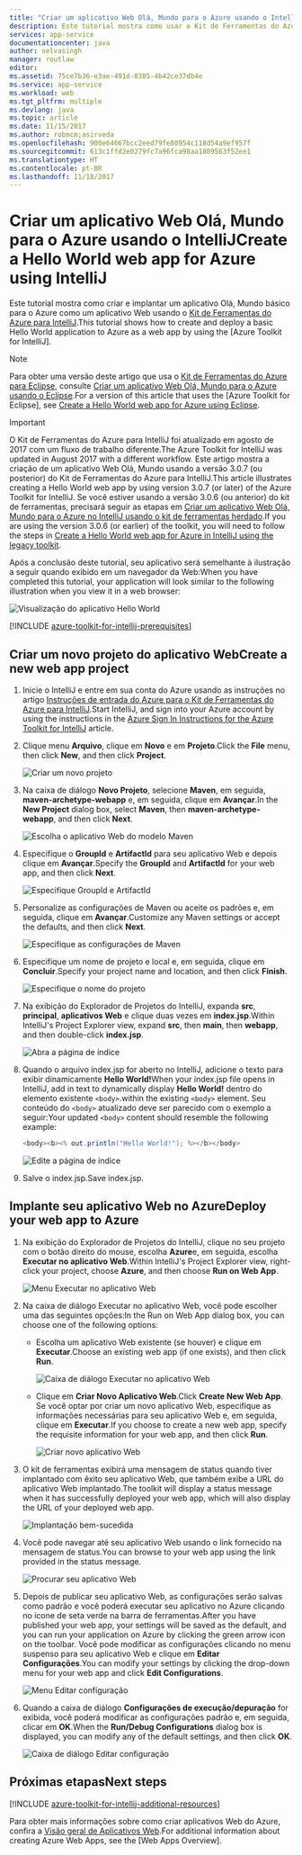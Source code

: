 ```yaml
---
title: "Criar um aplicativo Web Olá, Mundo para o Azure usando o IntelliJ"
description: Este tutorial mostra como usar o Kit de Ferramentas do Azure para IntelliJ para criar um aplicativo Web Hello World para o Azure.
services: app-service
documentationcenter: java
author: selvasingh
manager: routlaw
editor: 
ms.assetid: 75ce7b36-e3ae-491d-8305-4b42ce37db4e
ms.service: app-service
ms.workload: web
ms.tgt_pltfrm: multiple
ms.devlang: java
ms.topic: article
ms.date: 11/15/2017
ms.author: robmcm;asirveda
ms.openlocfilehash: 900e64667bcc2eed79fe80954c118d54a9ef957f
ms.sourcegitcommit: 613c1ffd2e0279fc7a96fca98aa1809563f52ee1
ms.translationtype: HT
ms.contentlocale: pt-BR
ms.lasthandoff: 11/18/2017
---
```

# <a name="create-a-hello-world-web-app-for-azure-using-intellij"></a><span data-ttu-id="56b4e-103">Criar um aplicativo Web Olá, Mundo para o Azure usando o IntelliJ</span><span class="sxs-lookup"><span data-stu-id="56b4e-103">Create a Hello World web app for Azure using IntelliJ</span></span>

<span data-ttu-id="56b4e-104">Este tutorial mostra como criar e implantar um aplicativo Olá, Mundo básico para o Azure como um aplicativo Web usando o [Kit de Ferramentas do Azure para IntelliJ].</span><span class="sxs-lookup"><span data-stu-id="56b4e-104">This tutorial shows how to create and deploy a basic Hello World application to Azure as a web app by using the [Azure Toolkit for IntelliJ].</span></span>

> [!NOTE]
>
> <span data-ttu-id="56b4e-105">Para obter uma versão deste artigo que usa o [Kit de Ferramentas do Azure para Eclipse], consulte [Criar um aplicativo Web Olá, Mundo para o Azure usando o Eclipse][eclipse-hello-world].</span><span class="sxs-lookup"><span data-stu-id="56b4e-105">For a version of this article that uses the [Azure Toolkit for Eclipse], see [Create a Hello World web app for Azure using Eclipse][eclipse-hello-world].</span></span>
>

> [!IMPORTANT]
> 
> <span data-ttu-id="56b4e-106">O Kit de Ferramentas do Azure para IntelliJ foi atualizado em agosto de 2017 com um fluxo de trabalho diferente.</span><span class="sxs-lookup"><span data-stu-id="56b4e-106">The Azure Toolkit for IntelliJ was updated in August 2017 with a different workflow.</span></span> <span data-ttu-id="56b4e-107">Este artigo mostra a criação de um aplicativo Web Olá, Mundo usando a versão 3.0.7 (ou posterior) do Kit de Ferramentas do Azure para IntelliJ.</span><span class="sxs-lookup"><span data-stu-id="56b4e-107">This article illustrates creating a Hello World web app by using version 3.0.7 (or later) of the Azure Toolkit for IntelliJ.</span></span> <span data-ttu-id="56b4e-108">Se você estiver usando a versão 3.0.6 (ou anterior) do kit de ferramentas, precisará seguir as etapas em [Criar um aplicativo Web Olá, Mundo para o Azure no IntelliJ usando o kit de ferramentas herdado][Legacy Version].</span><span class="sxs-lookup"><span data-stu-id="56b4e-108">If you are using the version 3.0.6 (or earlier) of the toolkit, you will need to follow the steps in [Create a Hello World web app for Azure in IntelliJ using the legacy toolkit][Legacy Version].</span></span>
> 

<span data-ttu-id="56b4e-109">Após a conclusão deste tutorial, seu aplicativo será semelhante à ilustração a seguir quando exibido em um navegador da Web:</span><span class="sxs-lookup"><span data-stu-id="56b4e-109">When you have completed this tutorial, your application will look similar to the following illustration when you view it in a web browser:</span></span>

![Visualização do aplicativo Hello World][browse-web-app]

[!INCLUDE [azure-toolkit-for-intellij-prerequisites](../includes/azure-toolkit-for-intellij-prerequisites.md)]

## <a name="create-a-new-web-app-project"></a><span data-ttu-id="56b4e-111">Criar um novo projeto do aplicativo Web</span><span class="sxs-lookup"><span data-stu-id="56b4e-111">Create a new web app project</span></span>

1. <span data-ttu-id="56b4e-112">Inicie o IntelliJ e entre em sua conta do Azure usando as instruções no artigo [Instruções de entrada do Azure para o Kit de Ferramentas do Azure para IntelliJ][intelliJ-sign-in-instructions].</span><span class="sxs-lookup"><span data-stu-id="56b4e-112">Start IntelliJ, and sign into your Azure account by using the instructions in the [Azure Sign In Instructions for the Azure Toolkit for IntelliJ][intelliJ-sign-in-instructions] article.</span></span>

1. <span data-ttu-id="56b4e-113">Clique menu **Arquivo**, clique em **Novo** e em **Projeto**.</span><span class="sxs-lookup"><span data-stu-id="56b4e-113">Click the **File** menu, then click **New**, and then click **Project**.</span></span>
   
   ![Criar um novo projeto][file-new-project]

1. <span data-ttu-id="56b4e-115">Na caixa de diálogo **Novo Projeto**, selecione **Maven**, em seguida, **maven-archetype-webapp** e, em seguida, clique em **Avançar**.</span><span class="sxs-lookup"><span data-stu-id="56b4e-115">In the **New Project** dialog box, select **Maven**, then **maven-archetype-webapp**, and then click **Next**.</span></span>
   
   ![Escolha o aplicativo Web do modelo Maven][maven-archetype-webapp]
   
1. <span data-ttu-id="56b4e-117">Especifique o **GroupId** e **ArtifactId** para seu aplicativo Web e depois clique em **Avançar**.</span><span class="sxs-lookup"><span data-stu-id="56b4e-117">Specify the **GroupId** and **ArtifactId** for your web app, and then click **Next**.</span></span>
   
   ![Especifique GroupId e ArtifactId][groupid-and-artifactid]

1. <span data-ttu-id="56b4e-119">Personalize as configurações de Maven ou aceite os padrões e, em seguida, clique em **Avançar**.</span><span class="sxs-lookup"><span data-stu-id="56b4e-119">Customize any Maven settings or accept the defaults, and then click **Next**.</span></span>
   
   ![Especifique as configurações de Maven][maven-options]

1. <span data-ttu-id="56b4e-121">Especifique um nome de projeto e local e, em seguida, clique em **Concluir**.</span><span class="sxs-lookup"><span data-stu-id="56b4e-121">Specify your project name and location, and then click **Finish**.</span></span>
   
   ![Especifique o nome do projeto][project-name]

1. <span data-ttu-id="56b4e-123">Na exibição do Explorador de Projetos do IntelliJ, expanda **src**, **principal**, **aplicativos Web** e clique duas vezes em **index.jsp**.</span><span class="sxs-lookup"><span data-stu-id="56b4e-123">Within IntelliJ's Project Explorer view, expand **src**, then **main**, then **webapp**, and then double-click **index.jsp**.</span></span>
   
   ![Abra a página de índice][open-index-page]

1. <span data-ttu-id="56b4e-125">Quando o arquivo index.jsp for aberto no IntelliJ, adicione o texto para exibir dinamicamente **Hello World!**</span><span class="sxs-lookup"><span data-stu-id="56b4e-125">When your index.jsp file opens in IntelliJ, add in text to dynamically display **Hello World!**</span></span> <span data-ttu-id="56b4e-126">dentro do elemento existente `<body>`.</span><span class="sxs-lookup"><span data-stu-id="56b4e-126">within the existing `<body>` element.</span></span> <span data-ttu-id="56b4e-127">Seu conteúdo do `<body>` atualizado deve ser parecido com o exemplo a seguir:</span><span class="sxs-lookup"><span data-stu-id="56b4e-127">Your updated `<body>` content should resemble the following example:</span></span>
   
   ```java
   <body><b><% out.println("Hello World!"); %></b></body>
   ``` 

   ![Edite a página de índice][edit-index-page]

1. <span data-ttu-id="56b4e-129">Salve o index.jsp.</span><span class="sxs-lookup"><span data-stu-id="56b4e-129">Save index.jsp.</span></span>

## <a name="deploy-your-web-app-to-azure"></a><span data-ttu-id="56b4e-130">Implante seu aplicativo Web no Azure</span><span class="sxs-lookup"><span data-stu-id="56b4e-130">Deploy your web app to Azure</span></span>

1. <span data-ttu-id="56b4e-131">Na exibição do Explorador de Projetos do IntelliJ, clique no seu projeto com o botão direito do mouse, escolha **Azure**e, em seguida, escolha **Executar no aplicativo Web**.</span><span class="sxs-lookup"><span data-stu-id="56b4e-131">Within IntelliJ's Project Explorer view, right-click your project, choose **Azure**, and then choose **Run on Web App**.</span></span>
   
   ![Menu Executar no aplicativo Web][run-on-web-app-menu]

1. <span data-ttu-id="56b4e-133">Na caixa de diálogo Executar no aplicativo Web, você pode escolher uma das seguintes opções:</span><span class="sxs-lookup"><span data-stu-id="56b4e-133">In the Run on Web App dialog box, you can choose one of the following options:</span></span>

   * <span data-ttu-id="56b4e-134">Escolha um aplicativo Web existente (se houver) e clique em **Executar**.</span><span class="sxs-lookup"><span data-stu-id="56b4e-134">Choose an existing web app (if one exists), and then click **Run**.</span></span>

      ![Caixa de diálogo Executar no aplicativo Web][run-on-web-app-dialog]

   * <span data-ttu-id="56b4e-136">Clique em **Criar Novo Aplicativo Web**.</span><span class="sxs-lookup"><span data-stu-id="56b4e-136">Click **Create New Web App**.</span></span> <span data-ttu-id="56b4e-137">Se você optar por criar um novo aplicativo Web, especifique as informações necessárias para seu aplicativo Web e, em seguida, clique em **Executar**.</span><span class="sxs-lookup"><span data-stu-id="56b4e-137">If you choose to create a new web app, specify the requisite information for your web app, and then click **Run**.</span></span>

      ![Criar novo aplicativo Web][create-new-web-app-dialog]

1. <span data-ttu-id="56b4e-139">O kit de ferramentas exibirá uma mensagem de status quando tiver implantado com êxito seu aplicativo Web, que também exibe a URL do aplicativo Web implantado.</span><span class="sxs-lookup"><span data-stu-id="56b4e-139">The toolkit will display a status message when it has successfully deployed your web app, which will also display the URL of your deployed web app.</span></span>

   ![Implantação bem-sucedida][successfully-deployed]

1. <span data-ttu-id="56b4e-141">Você pode navegar até seu aplicativo Web usando o link fornecido na mensagem de status.</span><span class="sxs-lookup"><span data-stu-id="56b4e-141">You can browse to your web app using the link provided in the status message.</span></span>

   ![Procurar seu aplicativo Web][browse-web-app]

1. <span data-ttu-id="56b4e-143">Depois de publicar seu aplicativo Web, as configurações serão salvas como padrão e você poderá executar seu aplicativo no Azure clicando no ícone de seta verde na barra de ferramentas.</span><span class="sxs-lookup"><span data-stu-id="56b4e-143">After you have published your web app, your settings will be saved as the default, and you can run your application on Azure by clicking the green arrow icon on the toolbar.</span></span> <span data-ttu-id="56b4e-144">Você pode modificar as configurações clicando no menu suspenso para seu aplicativo Web e clique em **Editar Configurações**.</span><span class="sxs-lookup"><span data-stu-id="56b4e-144">You can modify your settings by clicking the drop-down menu for your web app and click **Edit Configurations**.</span></span>

   ![Menu Editar configuração][edit-configuration-menu]

1. <span data-ttu-id="56b4e-146">Quando a caixa de diálogo **Configurações de execução/depuração** for exibida, você poderá modificar as configurações padrão e, em seguida, clicar em **OK**.</span><span class="sxs-lookup"><span data-stu-id="56b4e-146">When the **Run/Debug Configurations** dialog box is displayed, you can modify any of the default settings, and then click **OK**.</span></span>

   ![Caixa de diálogo Editar configuração][edit-configuration-dialog]

## <a name="next-steps"></a><span data-ttu-id="56b4e-148">Próximas etapas</span><span class="sxs-lookup"><span data-stu-id="56b4e-148">Next steps</span></span>

[!INCLUDE [azure-toolkit-for-intellij-additional-resources](../includes/azure-toolkit-for-intellij-additional-resources.md)]

<span data-ttu-id="56b4e-149">Para obter mais informações sobre como criar aplicativos Web do Azure, confira a [Visão geral de Aplicativos Web].</span><span class="sxs-lookup"><span data-stu-id="56b4e-149">For additional information about creating Azure Web Apps, see the [Web Apps Overview].</span></span>

<!-- URL List -->

[Kit de Ferramentas do Azure para IntelliJ]: azure-toolkit-for-intellij.md
[Kit de Ferramentas do Azure para Eclipse]: ../eclipse/azure-toolkit-for-eclipse.md
[eclipse-hello-world]: ../eclipse/azure-toolkit-for-eclipse-create-hello-world-web-app.md
[Visão geral de Aplicativos Web]: /azure/app-service/app-service-web-overview
[Apache Tomcat]: http://tomcat.apache.org/
[Jetty]: http://www.eclipse.org/jetty/
[Legacy Version]: azure-toolkit-for-intellij-create-hello-world-web-app-legacy-version.md
[intelliJ-sign-in-instructions]: azure-toolkit-for-intellij-sign-in-instructions.md

<!-- IMG List -->

[file-new-project]: ./media/azure-toolkit-for-intellij-create-hello-world-web-app/file-new-project.png
[maven-archetype-webapp]: ./media/azure-toolkit-for-intellij-create-hello-world-web-app/maven-archetype-webapp.png
[groupid-and-artifactid]: ./media/azure-toolkit-for-intellij-create-hello-world-web-app/groupid-and-artifactid.png
[maven-options]: ./media/azure-toolkit-for-intellij-create-hello-world-web-app/maven-options.png
[project-name]: ./media/azure-toolkit-for-intellij-create-hello-world-web-app/project-name.png
[open-index-page]: ./media/azure-toolkit-for-intellij-create-hello-world-web-app/open-index-page.png
[edit-index-page]: ./media/azure-toolkit-for-intellij-create-hello-world-web-app/edit-index-page.png
[run-on-web-app-menu]: ./media/azure-toolkit-for-intellij-create-hello-world-web-app/run-on-web-app-menu.png
[run-on-web-app-dialog]: ./media/azure-toolkit-for-intellij-create-hello-world-web-app/run-on-web-app-dialog.png
[create-new-web-app-dialog]: ./media/azure-toolkit-for-intellij-create-hello-world-web-app/create-new-web-app-dialog.png
[successfully-deployed]: ./media/azure-toolkit-for-intellij-create-hello-world-web-app/successfully-deployed.png
[browse-web-app]: ./media/azure-toolkit-for-intellij-create-hello-world-web-app/browse-web-app.png
[edit-configuration-menu]: ./media/azure-toolkit-for-intellij-create-hello-world-web-app/edit-configuration-menu.png
[edit-configuration-dialog]: ./media/azure-toolkit-for-intellij-create-hello-world-web-app/edit-configuration-dialog.png
